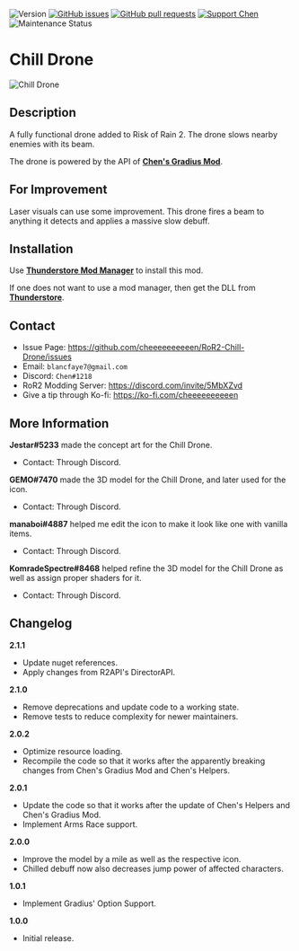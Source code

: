 ![Version](https://img.shields.io/badge/Version-2.1.1-orange)
[![GitHub issues](https://img.shields.io/github/issues/cheeeeeeeeeen/RoR2-Chill-Drone)](https://github.com/cheeeeeeeeeen/RoR2-Chill-Drone/issues)
[![GitHub pull requests](https://img.shields.io/github/issues-pr/cheeeeeeeeeen/RoR2-Chill-Drone)](https://github.com/cheeeeeeeeeen/RoR2-Chill-Drone/pulls)
[![Support Chen](https://img.shields.io/badge/Support-Chen-ff69b4)](https://ko-fi.com/cheeeeeeeeeen)
![Maintenance Status](https://img.shields.io/badge/Maintenance-Inactive-orange)

# Chill Drone

![Chill Drone](https://puu.sh/HSNMg.png)

## Description

A fully functional drone added to Risk of Rain 2. The drone slows nearby enemies with its beam.

The drone is powered by the API of **[Chen's Gradius Mod](https://github.com/cheeeeeeeeeen/RoR2-ChensGradiusMod)**.

## For Improvement
Laser visuals can use some improvement. This drone fires a beam to anything it detects and applies a massive slow debuff.

## Installation

Use **[Thunderstore Mod Manager](https://www.overwolf.com/app/Thunderstore-Thunderstore_Mod_Manager)** to install this mod.

If one does not want to use a mod manager, then get the DLL from **[Thunderstore](https://thunderstore.io/package/Chen/ChillDrone/)**.

## Contact
- Issue Page: https://github.com/cheeeeeeeeeen/RoR2-Chill-Drone/issues
- Email: `blancfaye7@gmail.com`
- Discord: `Chen#1218`
- RoR2 Modding Server: https://discord.com/invite/5MbXZvd
- Give a tip through Ko-fi: https://ko-fi.com/cheeeeeeeeeen


## More Information

**Jestar#5233** made the concept art for the Chill Drone.
- Contact: Through Discord.

**GEMO#7470** made the 3D model for the Chill Drone, and later used for the icon.
- Contact: Through Discord.

**manaboi#4887** helped me edit the icon to make it look like one with vanilla items.
- Contact: Through Discord.

**KomradeSpectre#8468** helped refine the 3D model for the Chill Drone as well as assign proper shaders for it.
- Contact: Through Discord.

## Changelog

**2.1.1**
- Update nuget references.
- Apply changes from R2API's DirectorAPI.

**2.1.0**
- Remove deprecations and update code to a working state.
- Remove tests to reduce complexity for newer maintainers.

**2.0.2**
- Optimize resource loading.
- Recompile the code so that it works after the apparently breaking changes from Chen's Gradius Mod and Chen's Helpers.

**2.0.1**
- Update the code so that it works after the update of Chen's Helpers and Chen's Gradius Mod.
- Implement Arms Race support.

**2.0.0**
- Improve the model by a mile as well as the respective icon.
- Chilled debuff now also decreases jump power of affected characters.

**1.0.1**
- Implement Gradius' Option Support.

**1.0.0**
- Initial release.
